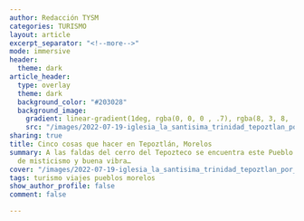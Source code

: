 ```yaml
---
author: Redacción TYSM
categories: TURISMO
layout: article
excerpt_separator: "<!--more-->"
mode: immersive
header:
  theme: dark
article_header:
  type: overlay
  theme: dark
  background_color: "#203028"
  background_image:
    gradient: linear-gradient(1deg, rgba(0, 0, 0 , .7), rgba(8, 3, 8, .9))
    src: "/images/2022-07-19-iglesia_la_santisima_trinidad_tepoztlan_por_silvia-webp.png"
sharing: true
title: Cinco cosas que hacer en Tepoztlán, Morelos
summary: A las faldas del cerro del Tepozteco se encuentra este Pueblo Mágico lleno
  de misticismo y buena vibra…
cover: "/images/2022-07-19-iglesia_la_santisima_trinidad_tepoztlan_por_silvia-webp.png"
tags: turismo viajes pueblos morelos
show_author_profile: false
comment: false

---
```

